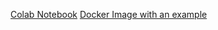 
[Colab Notebook](https://colab.research.google.com/drive/1XtSH92PX02mg0jcesE2kQND3VM6RvLdq)
[Docker Image with an example](srallaba/interspeech2019:kenyonentwork)
